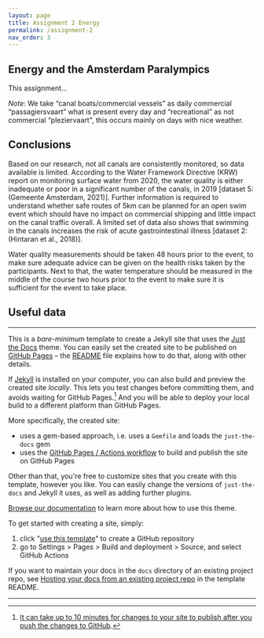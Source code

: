 ```yaml
---
layout: page
title: Assignment 2 Energy
permalink: /assignment-2
nav_order: 3
---
```


## Energy and the Amsterdam Paralympics
This assignment...

*Note*: We take “canal boats/commercial vessels” as daily commercial “passagiersvaart”  what is present every day and “recreational” as not commercial “pleziervaart", this occurs mainly on days with nice weather. 

## Conclusions
Based on our research, not all canals are consistently monitored, so data available is limited. According to the Water Framework Directive (KRW) report on monitoring surface water from 2020, the water quality is either inadequate or poor in a significant number of the canals, in 2019 [dataset 5: (Gemeente Amsterdam, 2021)]. Further information is required to understand whether safe routes of 5km can be planned for an open swim event which should have no impact on commercial shipping and little impact on the canal traffic overall. A limited set of data also shows that swimming in the canals increases the risk of acute gastrointestinal illness [dataset 2: (Hintaran et al., 2018)].  

Water quality measurements should be taken 48 hours prior to the event, to make sure adequate advice can be given on the health risks taken by the participants. Next to that, the water temperature should be measured in the middle of the course two hours prior to the event to make sure it is sufficient for the event to take place. 

## Useful data
---

This is a *bare-minimum* template to create a Jekyll site that uses the [Just the Docs] theme. You can easily set the created site to be published on [GitHub Pages] – the [README] file explains how to do that, along with other details.

If [Jekyll] is installed on your computer, you can also build and preview the created site *locally*. This lets you test changes before committing them, and avoids waiting for GitHub Pages.[^1] And you will be able to deploy your local build to a different platform than GitHub Pages.

More specifically, the created site:

- uses a gem-based approach, i.e. uses a `Gemfile` and loads the `just-the-docs` gem
- uses the [GitHub Pages / Actions workflow] to build and publish the site on GitHub Pages

Other than that, you're free to customize sites that you create with this template, however you like. You can easily change the versions of `just-the-docs` and Jekyll it uses, as well as adding further plugins.

[Browse our documentation][Just the Docs] to learn more about how to use this theme.

To get started with creating a site, simply:

1. click "[use this template]" to create a GitHub repository
2. go to Settings > Pages > Build and deployment > Source, and select GitHub Actions

If you want to maintain your docs in the `docs` directory of an existing project repo, see [Hosting your docs from an existing project repo](https://github.com/just-the-docs/just-the-docs-template/blob/main/README.md#hosting-your-docs-from-an-existing-project-repo) in the template README.

----

[^1]: [It can take up to 10 minutes for changes to your site to publish after you push the changes to GitHub](https://docs.github.com/en/pages/setting-up-a-github-pages-site-with-jekyll/creating-a-github-pages-site-with-jekyll#creating-your-site).

[Just the Docs]: https://just-the-docs.github.io/just-the-docs/
[GitHub Pages]: https://docs.github.com/en/pages
[README]: https://github.com/just-the-docs/just-the-docs-template/blob/main/README.md
[Jekyll]: https://jekyllrb.com
[GitHub Pages / Actions workflow]: https://github.blog/changelog/2022-07-27-github-pages-custom-github-actions-workflows-beta/
[use this template]: https://github.com/just-the-docs/just-the-docs-template/generate
